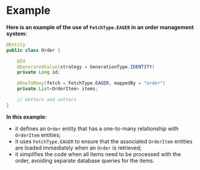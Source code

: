 # Example
**Here is an example of the use of `FetchType.EAGER` in an order management system:**
```java
@Entity
public class Order {

    @Id
    @GeneratedValue(strategy = GenerationType.IDENTITY)
    private Long id;

    @OneToMany(fetch = FetchType.EAGER, mappedBy = "order")
    private List<OrderItem> items;

    // Getters and setters
}
```
**In this example:**
- it defines an `Order` entity that has a one-to-many relationship with `OrderItem` entities;
- it uses `FetchType.EAGER` to ensure that the associated `OrderItem` entities are loaded immediately when an `Order` is retrieved;
- it simplifies the code when all items need to be processed with the order, avoiding separate database queries for the items.
